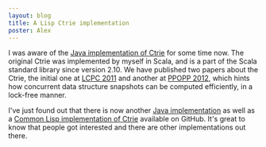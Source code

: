 ```yaml
---
layout: blog
title: A Lisp Ctrie implementation
poster: Alex
---
```



I was aware of the [Java implementation of Ctrie](https://github.com/flegall/concurrent-hash-trie)
for some time now.
The original Ctrie was implemented by myself in Scala, and is a part of the Scala standard library since version 2.10.
We have published two papers about the Ctrie, the initial one at [LCPC 2011](http://lcpc11.cs.colostate.edu/)
and another at [PPOPP 2012](http://dynopt.org/ppopp-2012/), which hints how concurrent data structure snapshots can be computed efficiently,
in a lock-free manner.

I've just found out that there is now another [Java implementation](https://github.com/romix/java-concurrent-hash-trie-map)
as well as a [Common Lisp implementation of Ctrie](https://github.com/danlentz/cl-ctrie/)
available on GitHub.
It's great to know that people got interested and there are other implementations out there.





